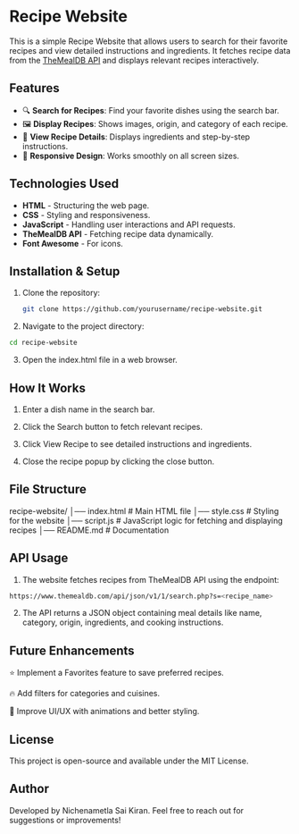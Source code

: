 # Recipe Website

This is a simple Recipe Website that allows users to search for their favorite recipes and view detailed instructions and ingredients. It fetches recipe data from the [TheMealDB API](https://www.themealdb.com/) and displays relevant recipes interactively.

## Features
- 🔍 **Search for Recipes**: Find your favorite dishes using the search bar.
- 🖼 **Display Recipes**: Shows images, origin, and category of each recipe.
- 📜 **View Recipe Details**: Displays ingredients and step-by-step instructions.
- 📱 **Responsive Design**: Works smoothly on all screen sizes.

## Technologies Used
- **HTML** - Structuring the web page.
- **CSS** - Styling and responsiveness.
- **JavaScript** - Handling user interactions and API requests.
- **TheMealDB API** - Fetching recipe data dynamically.
- **Font Awesome** - For icons.

## Installation & Setup
1. Clone the repository:
   ```bash
   git clone https://github.com/yourusername/recipe-website.git
   ```
2. Navigate to the project directory:
  ```bash
  cd recipe-website
  ```
3. Open the index.html file in a web browser.

## How It Works

1. Enter a dish name in the search bar.

2. Click the Search button to fetch relevant recipes.

3. Click View Recipe to see detailed instructions and ingredients.

4. Close the recipe popup by clicking the close button.

## File Structure
recipe-website/
│── index.html        # Main HTML file
│── style.css         # Styling for the website
│── script.js         # JavaScript logic for fetching and displaying recipes
│── README.md         # Documentation

## API Usage

1. The website fetches recipes from TheMealDB API using the endpoint:
  ```bash
  https://www.themealdb.com/api/json/v1/1/search.php?s=<recipe_name>
  ```
2. The API returns a JSON object containing meal details like name, category, origin, ingredients, and cooking instructions.

## Future Enhancements

⭐ Implement a Favorites feature to save preferred recipes.

🔥 Add filters for categories and cuisines.

🎨 Improve UI/UX with animations and better styling.

## License

This project is open-source and available under the MIT License.

## Author

Developed by Nichenametla Sai Kiran. Feel free to reach out for suggestions or improvements!
